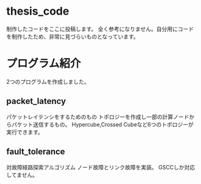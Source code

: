 # thesis_code
制作したコードをここに投稿します。
全く参考になりません。自分用にコードを制作したため、非常に見づらいものとなっています。


# プログラム紹介
2つのプログラムを作成しました。
## packet_latency
パケットレイテンシをするためのもの
トポロジーを作成し一部の計算ノードからパケット送信するもの。
Hypercube,Crossed Cubeなど6つのトポロジーが実行できます。

## fault_tolerance
対故障経路探索アルゴリズム
ノード故障とリンク故障を実装。
GSCCしか対応してません。
